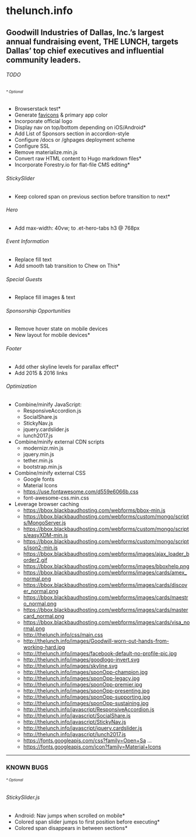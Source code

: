 # thelunch.info
## Goodwill Industries of Dallas, Inc.’s largest annual fundraising event, THE LUNCH, targets Dallas’ top chief executives and influential community leaders.

###### TODO
###### <sub><sup>* Optional</sup></sub>
- Browserstack test*
- Generate [favicons](http://realfavicongenerator.net/) & primary app color
- Incorporate official logo
- Display nav on top/bottom depending on iOS/Android*
- Add List of Sponsors section in accordion-style
- Configure /docs or /ghpages deployment scheme
- Configure SSL
- Remove materialize.min.js
- Convert raw HTML content to Hugo markdown files*
- Incorporate Forestry.io for flat-file CMS editing*

###### StickySlider
- Keep colored span on previous section before transition to next*

###### Hero
- Add max-width: 40vw; to .et-hero-tabs h3 @ 768px

###### Event Information
- Replace fill text
- Add smooth tab transition to Chew on This*

###### Special Guests
- Replace fill images & text

###### Sponsorship Opportunities
- Remove hover state on mobile devices
- New layout for mobile devices*

###### Footer
- Add other skyline levels for parallax effect*
- Add 2015 & 2016 links

###### Optimization
- Combine/minify JavaScript:
  - ResponsiveAccordion.js
  - SocialShare.js
  - StickyNav.js
  - jquery.cardslider.js
  - lunch2017.js
- Combine/minify external CDN scripts
  - modernizr.min.js
  - jquery.min.js
  - tether.min.js
  - bootstrap.min.js
- Combine/minify external CSS
  - Google fonts
  - Material Icons
  -  https://use.fontawesome.com/d559e6066b.css
  - font-awesome-css.min.css
- Leverage browser caching
  -  https://bbox.blackbaudhosting.com/webforms/bbox-min.js
  - https://bbox.blackbaudhosting.com/webforms/custom/mongo/scripts/MongoServer.js
  - https://bbox.blackbaudhosting.com/webforms/custom/mongo/scripts/easyXDM-min.js
  - https://bbox.blackbaudhosting.com/webforms/custom/mongo/scripts/json2-min.js
  - https://bbox.blackbaudhosting.com/webforms/images/ajax_loader_border2.gif
  - https://bbox.blackbaudhosting.com/webforms/images/bboxhelp.png
  - https://bbox.blackbaudhosting.com/webforms/images/cards/amex_normal.png
  - https://bbox.blackbaudhosting.com/webforms/images/cards/discover_normal.png
  - https://bbox.blackbaudhosting.com/webforms/images/cards/maestro_normal.png
  - https://bbox.blackbaudhosting.com/webforms/images/cards/mastercard_normal.png
  - https://bbox.blackbaudhosting.com/webforms/images/cards/visa_normal.png
  - http://thelunch.info/css/main.css
  - http://thelunch.info/images/Goodwill-worn-out-hands-from-working-hard.jpg
  - http://thelunch.info/images/facebook-default-no-profile-pic.jpg
  - http://thelunch.info/images/goodlogo-invert.svg
  - http://thelunch.info/images/skyline.svg
  - http://thelunch.info/images/sponOpp-champion.jpg
  - http://thelunch.info/images/sponOpp-legacy.jpg
  - http://thelunch.info/images/sponOpp-premier.jpg
  - http://thelunch.info/images/sponOpp-presenting.jpg
  - http://thelunch.info/images/sponOpp-supporting.jpg
  - http://thelunch.info/images/sponOpp-sustaining.jpg
  - http://thelunch.info/javascript/ResponsiveAccordion.js
  - http://thelunch.info/javascript/SocialShare.js
  - http://thelunch.info/javascript/StickyNav.js
  - http://thelunch.info/javascript/jquery.cardslider.js
  - http://thelunch.info/javascript/lunch2017.js
  - https://fonts.googleapis.com/css?family=Open+Sa ...
  - https://fonts.googleapis.com/icon?family=Material+Icons

---

### KNOWN BUGS
###### <sub><sup>* Optional</sup></sub>
###### StickySlider.js
- Android: Nav jumps when scrolled on mobile*
- Colored span slider jumps to first position before executing*
- Colored span disappears in between sections*
